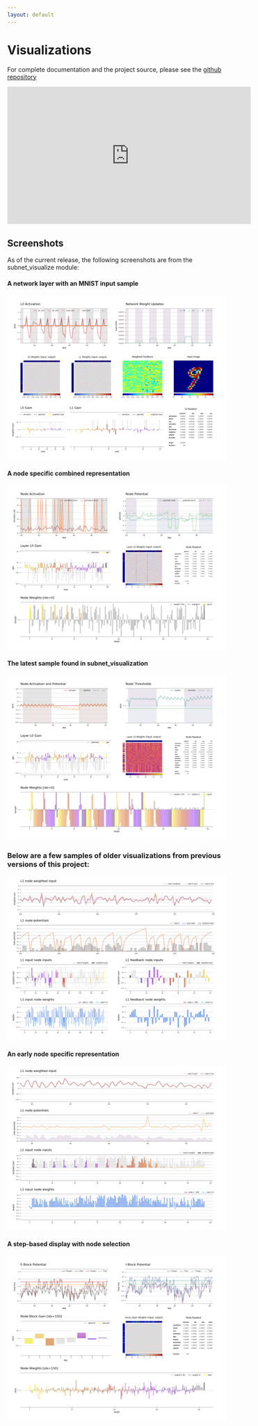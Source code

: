 ```yaml
---
layout: default
---
```


# Visualizations

For complete documentation and the project source, please see the [github repository](https://github.com/kotulc/visualizations)  

<iframe width="560" height="315" src="https://www.youtube.com/embed/-OR9d1LxbUw" frameborder="0" allow="accelerometer; autoplay; clipboard-write; encrypted-media; gyroscope; picture-in-picture" allowfullscreen></iframe>  

## Screenshots
As of the current release, the following screenshots are from the subnet_visualize module:  

#### A network layer with an MNIST input sample  
![layer visualization](/images/layer_v8.1.png)  
#### A node specific combined representation  
![node visualization](/images/node_v8.3.png)  
#### The latest sample found in subnet_visualization  
![node visualization](/images/node_v8.4.png)  

### Below are a few samples of older visualizations from previous versions of this project:  
![layer visualization](/images/node_v2.3.png)  
#### An early node specific representation  
![layer visualization](/images/node_v4.0.png)  
#### A step-based display with node selection
![layer visualization](/images/node_v7.6.png)  
